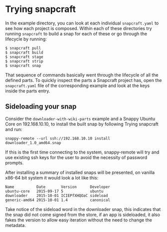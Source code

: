 # Trying snapcraft

In the example directory, you can look at each individual `snapcraft.yaml`
to see how each project is composed. Within each of these directories try
running `snapcraft` to build a snap for each of these or go through the
lifecycle by running:

	$ snapcraft pull
	$ snapcraft build
	$ snapcraft stage
	$ snapcraft strip
	$ snapcraft snap

That sequence of commands basically went through the lifecycle of all the
defined parts. To quickly inspect the parts a Snapcraft project has, open
the `snapcraft.yaml` file of the corresponding example and look at the keys
inside the parts entry.


## Sideloading your snap

Consider the `downloader-with-wiki-parts` example and a Snappy Ubuntu Core
on 192.168.10.10, to install the built snap by following Trying snapcraft
and run:

	snappy-remote --url ssh://192.168.10.10 install downloader_1.0_amd64.snap

If this is the first time connecting to the system, snappy-remote will try
and use existing ssh keys for the user to avoid the necessity of password
prompts.

After installing a summary of installed snaps will be presented, on vanilla
x86-64 bit system it would look a lot like this:

	Name          Date       Version      Developer
	ubuntu-core   2015-09-17 5            ubuntu
	downloader    2015-10-01 ICIEPfXHQOaC sideload
	generic-amd64 2015-10-01 1.4          canonical

Take notice of the sideload word in the downloader snap, this indicates that
the snap did not come signed from the store, if an app is sideloaded, it
also fakes the version to allow easy iteration without the need to change the
metadata.
